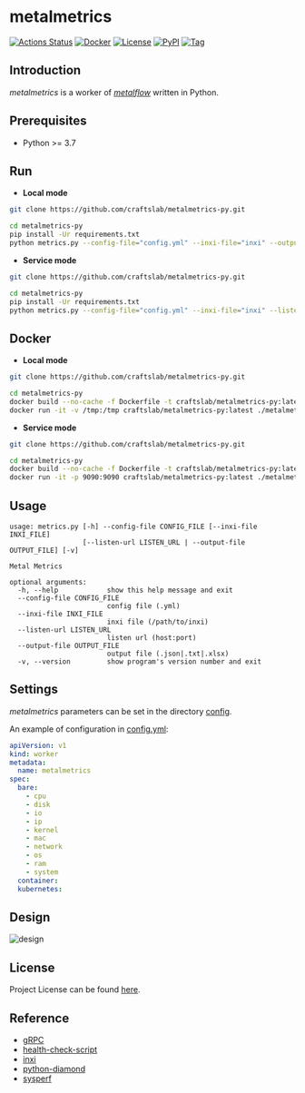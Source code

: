 # metalmetrics

[![Actions Status](https://github.com/craftslab/metalmetrics-py/workflows/CI/badge.svg?branch=master&event=push)](https://github.com/craftslab/metalmetrics-py/actions?query=workflow%3ACI)
[![Docker](https://img.shields.io/docker/pulls/craftslab/metalmetrics-py)](https://hub.docker.com/r/craftslab/metalmetrics-py)
[![License](https://img.shields.io/github/license/craftslab/metalmetrics-py.svg?color=brightgreen)](https://github.com/craftslab/metalmetrics-py/blob/master/LICENSE)
[![PyPI](https://img.shields.io/pypi/v/metalmetrics.svg?color=brightgreen)](https://pypi.org/project/metalmetrics)
[![Tag](https://img.shields.io/github/tag/craftslab/metalmetrics-py.svg?color=brightgreen)](https://github.com/craftslab/metalmetrics-py/tags)



## Introduction

*metalmetrics* is a worker of *[metalflow](https://github.com/craftslab/metalflow/)* written in Python.



## Prerequisites

- Python >= 3.7



## Run

- **Local mode**

```bash
git clone https://github.com/craftslab/metalmetrics-py.git

cd metalmetrics-py
pip install -Ur requirements.txt
python metrics.py --config-file="config.yml" --inxi-file="inxi" --output-file="output.json"
```



- **Service mode**

```bash
git clone https://github.com/craftslab/metalmetrics-py.git

cd metalmetrics-py
pip install -Ur requirements.txt
python metrics.py --config-file="config.yml" --inxi-file="inxi" --listen-url="127.0.0.1:9090"
```



## Docker

- **Local mode**

```bash
git clone https://github.com/craftslab/metalmetrics-py.git

cd metalmetrics-py
docker build --no-cache -f Dockerfile -t craftslab/metalmetrics-py:latest .
docker run -it -v /tmp:/tmp craftslab/metalmetrics-py:latest ./metalmetrics --config-file="config.yml" --output-file="/tmp/output.json"
```



- **Service mode**

```bash
git clone https://github.com/craftslab/metalmetrics-py.git

cd metalmetrics-py
docker build --no-cache -f Dockerfile -t craftslab/metalmetrics-py:latest .
docker run -it -p 9090:9090 craftslab/metalmetrics-py:latest ./metalmetrics --config-file="config.yml" --listen-url="127.0.0.1:9090"
```



## Usage

```
usage: metrics.py [-h] --config-file CONFIG_FILE [--inxi-file INXI_FILE]
                  [--listen-url LISTEN_URL | --output-file OUTPUT_FILE] [-v]

Metal Metrics

optional arguments:
  -h, --help            show this help message and exit
  --config-file CONFIG_FILE
                        config file (.yml)
  --inxi-file INXI_FILE
                        inxi file (/path/to/inxi)
  --listen-url LISTEN_URL
                        listen url (host:port)
  --output-file OUTPUT_FILE
                        output file (.json|.txt|.xlsx)
  -v, --version         show program's version number and exit
```



## Settings

*metalmetrics* parameters can be set in the directory [config](https://github.com/craftslab/metalmetrics-py/blob/master/metalmetrics/config).

An example of configuration in [config.yml](https://github.com/craftslab/metalmetrics-py/blob/master/metalmetrics/config/config.yml):

```yaml
apiVersion: v1
kind: worker
metadata:
  name: metalmetrics
spec:
  bare:
    - cpu
    - disk
    - io
    - ip
    - kernel
    - mac
    - network
    - os
    - ram
    - system
  container:
  kubernetes:
```



## Design

![design](design.png)



## License

Project License can be found [here](LICENSE).



## Reference

- [gRPC](https://grpc.io/docs/languages/python/)
- [health-check-script](https://github.com/SimplyLinuxFAQ/health-check-script)
- [inxi](https://github.com/smxi/inxi)
- [python-diamond](https://github.com/python-diamond/Diamond)
- [sysperf](https://github.com/iandk/sysperf)
